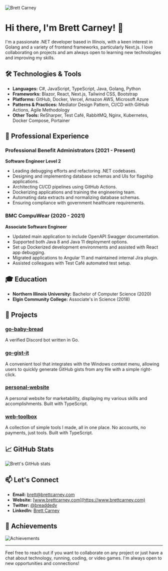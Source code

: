![Brett Carney](https://www.brettcarney.com/_next/image?url=https%3A%2F%2Favatars.githubusercontent.com%2Fu%2F32111055%3Fv%3D4&w=384&q=75)

# Hi there, I'm Brett Carney! 👋

I'm a passionate .NET developer based in Illinois, with a keen interest in Golang and a variety of frontend frameworks, particularly Next.js. I love collaborating on projects and am always open to learning new technologies and improving my skills.

## 🛠️ Technologies & Tools

- **Languages:** C#, JavaScript, TypeScript, Java, Golang, Python
- **Frameworks:** Blazor, React, Next.js, Tailwind CSS, Bootstrap
- **Platforms:** GitHub, Docker, Vercel, Amazon AWS, Microsoft Azure
- **Patterns & Practices:** Mediator Design Pattern, CI/CD with GitHub Actions, Agile Methodology
- **Other Tools:** ReSharper, Test Café, RabbitMQ, Nginx, Kubernetes, Docker Compose, Portainer

## 💼 Professional Experience

### Professional Benefit Administrators (2021 - Present)
**Software Engineer Level 2**
- Leading debugging efforts and refactoring .NET codebases.
- Designing and implementing database schemas and UIs for flagship applications.
- Architecting CI/CD pipelines using GitHub Actions.
- Dockerizing applications and training the engineering team.
- Automating data extracts and normalizing database schemas.
- Ensuring compliance with government healthcare requirements.

### BMC CompuWear (2020 - 2021)
**Associate Software Engineer**
- Updated main application to include OpenAPI Swagger documentation.
- Supported both Java 8 and Java 11 deployment options.
- Set up Dockerized development environments and assisted with React app debugging.
- Migrated applications to Angular 11 and maintained internal Jira plugin.
- Assisted colleagues with Test Café automated test setup.

## 🎓 Education

- **Northern Illinois University:** Bachelor of Computer Science (2020)
- **Elgin Community College:** Associate's in Science (2018)

## 🚀 Projects

### [go-baby-bread](https://github.com/breadboi/go-baby-bread)
A verified Discord bot written in Go.

### [go-gist-it](https://github.com/breadboi/go-gist-it)
A convenient tool that integrates with the Windows context menu, allowing users to quickly generate GitHub gists from any file with a simple right-click.

### [personal-website](https://github.com/breadboi/personal-website)
A personal website for marketability, displaying my various skills and accomplishments. Built with TypeScript.

### [web-toolbox](https://github.com/breadboi/web-toolbox)
A collection of simple tools I made, all in one place. No accounts, no payments, just tools. Built with TypeScript.

## 📈 GitHub Stats

![Brett's GitHub stats](https://github-readme-stats.vercel.app/api?username=breadboi&show_icons=true&theme=radical)

## 📫 Let's Connect

- **Email:** brett@brettcarney.com
- **Website:** [www.brettcarney.com](https://www.brettcarney.com)
- **Twitter:** [@breaddedv](https://twitter.com/breaddedv)
- **LinkedIn:** [Brett Carney](https://www.linkedin.com/in/brettcarney)

## 🌟 Achievements

![Achievements](https://github-profile-trophy.vercel.app/?username=breadboi&theme=radical)

---

Feel free to reach out if you want to collaborate on any project or just have a chat about technology, running, coding, or video games. I'm always open to new opportunities and connections!

